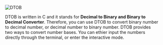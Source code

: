 ![DTOB](https://dl.dropboxusercontent.com/u/221687308/www/resources/github/dtob_logo.png)

DTOB is written in C and it stands for <b>Decimal to Binary and Binary to Decimal Converter</b>. Therefore, you can use DTOB to convert binary number to decimal number, or decimal number to binary number. DTOB provides two ways to convert number bases. You can ethier input the numbers directly through the terminal, or enter the interactive mode.
